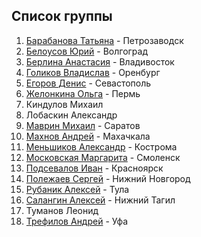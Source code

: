 ## Список группы

1. [Барабанова Татьяна](https://github.com/TanyaNolan/Graph-OSM-Petrozavodsk) - Петрозаводск
2. [Белоусов Юрий](https://bruce-willis.github.io/City-Roads/) - Волгоград
3. [Берлина Анастасия](https://github.com/Anastacia-Math/Graphs) - Владивосток
4. [Голиков Владислав](https://github.com/kopokoca/Graph) - Оренбург
5. [Егоров Денис](https://github.com/NightBlade97/GraphOsmSevastopol) - Севастополь
6. [Желонкина Ольга](https://github.com/OlZhel/graph) - Пермь
7. Киндулов Михаил
8. Лобаскин Александр 
9. [Маврин Михаил](https://github.com/brddlrr/city_streets_graph) - Саратов
10. [Махнов Андрей](https://github.com/andrcrus/graphProj) - Махачкала
11. [Меньшиков Александр](https://github.com/realhum/OSM) - Кострома
12. [Московская Маргарита](https://github.com/ritamsk/graph) - Смоленск
13. [Подсевалов Иван](https://github.com/IvPod/OpenStreetMapGraph) - Красноярск 
14. [Полежаев Сергей](https://github.com/Piteryo/OpenStreetMapGraph) - Нижний Новгород
15. [Рубаник Алексей](https://github.com/Rubanik-Alexei/graph) - Тула
16. [Салангин Алексей](https://github.com/magauran/RoadGraph) - Нижний Тагил
17. Туманов Леонид 
18. [Трефилов Андрей](https://github.com/vahriin/BigGraph) - Уфа
